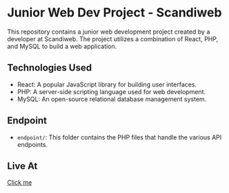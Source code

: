 # Junior Web Dev Project - Scandiweb

This repository contains a junior web development project created by a developer at Scandiweb. The project utilizes a combination of React, PHP, and MySQL to build a web application.

## Technologies Used

- React: A popular JavaScript library for building user interfaces.
- PHP: A server-side scripting language used for web development.
- MySQL: An open-source relational database management system.

## Endpoint

- `endpoint/`: This folder contains the PHP files that handle the various API endpoints.

## Live At

[Click me](https://ziad42.000webhostapp.com/)
